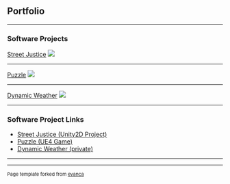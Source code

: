 ## Portfolio

---

### Software Projects 

[Street Justice](/sample_page)
<img src="https://upload.wikimedia.org/wikipedia/commons/1/19/Unity_Technologies_logo.svg"/>

---
[Puzzle](/pdf/sample_presentation.pdf)
<img src="https://upload.wikimedia.org/wikipedia/commons/0/0c/Unreal_Engine_4_logo_and_wordmark.svg"/>

---
[Dynamic Weather](http://example.com/)
<img src="https://www.infragistics.com/community/cfs-filesystemfile/__key/communityserver-components-secureimagefileviewer/communityserver-blogs-components-weblogfiles-00-00-00-04-34/6740.dev_2D00_tools_2D00_Windows_2D00_Forms_2D00_release_2D00_notes.jpg_2D00_774x600.jpg?_=636818678591541107"/>

---

### Software Project Links

- [Street Justice (Unity2D Project)](https://github.com/Ganon1998/Unity_2D_Roughdraft.git)
- [Puzzle (UE4 Game)](https://github.com/Ganon1998/First_UE4_Game.git)
- [Dynamic Weather (private)](https://github.com/swiftlee/dynamicweather.git)

---




---
<p style="font-size:11px">Page template forked from <a href="https://github.com/evanca/quick-portfolio">evanca</a></p>
<!-- Remove above link if you don't want to attibute -->
